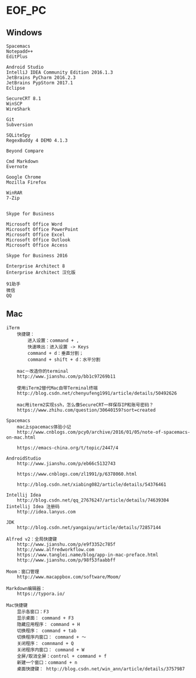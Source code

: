 # EOF_PC
## Windows
	Spacemacs
	Notepadd++
 	EditPlus

  	Android Studio
  	IntelliJ IDEA Community Edition 2016.1.3
  	JetBrains PyCharm 2016.2.3
 	JetBrains PypStorm 2017.1
  	Eclipse
  
  	SecureCRT 8.1
  	WinSCP 
  	WireShark
  
  	Git
  	Subversion
  
  	SQLiteSpy
  	RegexBuddy 4 DEMO 4.1.3
  
  	Beyond Compare
  
  	Cmd Markdown
  	Evernote
  
  	Google Chrome
  	Mozilla Firefox
	
  	WinRAR
	7-Zip
  
  
  	Skype for Business
  
  	Microsoft Office Word
  	Microsoft Office PowerPoint
  	Microsoft Office Excel
  	Microsoft Office Outlook
  	Microsoft Office Access
  
  	Skype for Business 2016
  
  	Enterprise Architect 8
  	Enterprise Architect 汉化版
    
	91助手
	微信
	QQ

## Mac
    iTerm
    	快捷键：
	    	进入设置：command + ,
	    	快速唤出：进入设置 -> Keys
	    	command + d：垂直分割；
	     	command + shift + d：水平分割

    	mac－改造你的terminal
    	http://www.jianshu.com/p/bb1c97269b11

	    使用iTerm2替代Mac自带Terminal终端
	    http://blog.csdn.net/chenyufeng1991/article/details/50492626

	    mac用iterm2实现ssh，怎么像SecureCRT一样保存IP和账号密码？
	    https://www.zhihu.com/question/30640159?sort=created

    Spacemacs
		mac上spacemacs体验小记
		http://www.cnblogs.com/pcy0/archive/2016/01/05/note-of-spacemacs-on-mac.html
		
		https://emacs-china.org/t/topic/2447/4

	AndroidStudio
		http://www.jianshu.com/p/eb66c5132743
		
		https://www.cnblogs.com/zl1991/p/6378060.html
		
		http://blog.csdn.net/xiabing082/article/details/54376461

	Intellij Idea
		http://blog.csdn.net/qq_27676247/article/details/74639304
	Iintellij Idea 注册码
		http://idea.lanyus.com

	JDK
		http://blog.csdn.net/yangaiyu/article/details/72857144

	Alfred v2：全局快捷键
		http://www.jianshu.com/p/e9f3352c785f
		http://www.alfredworkflow.com
		https://www.tanglei.name/blog/app-in-mac-preface.html
		http://www.jianshu.com/p/98f53faabbff

	Moom：窗口管理
		http://www.macappbox.com/software/Moom/
		
	Markdown编辑器：
		https://typora.io/

	Mac快捷键
        显示各窗口：F3
        显示桌面： command + F3
        隐藏应用程序： command + H
        切换程序： command + tab
        切换程序内窗口： command + ～
        关闭程序： comnmand + Q
        关闭程序内窗口： command + W
		全屏/取消全屏：control + command + f
		新建一个窗口：command + n
        桌面快捷键： http://blog.csdn.net/win_ann/article/details/3757987
